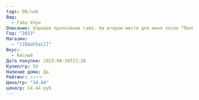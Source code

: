 ```yaml
---
tags: DB/чай
Вид:
  - Габа Улун
Описание: Хорошая пропечёная габа. На втором месте для меня после “Печёной” из Art of Tea. Каких-то конкретных дескрипторов не чувствую, просто нравится аромат и насыщенность.
Год: "2023"
Магазин:
  - "[[DaoChai]]"
Вкус:
  - Кислый
Дата покупки: 2023-08-16T23:28
Купил/гр: 50
Наличие дома: Да
Рейтинг: ⭐️⭐️⭐️⭐️
Цена/гр: "14.44"
ценагр: 14.44 руб
---
```

